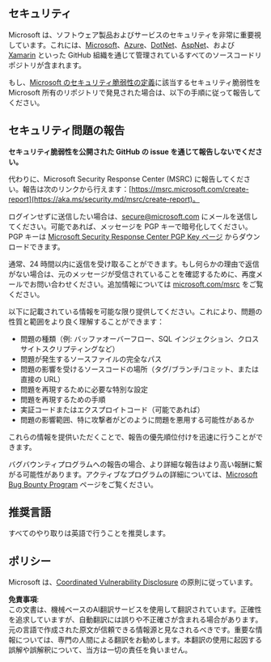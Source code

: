 ## セキュリティ

Microsoft は、ソフトウェア製品およびサービスのセキュリティを非常に重要視しています。これには、[Microsoft](https://github.com/Microsoft)、[Azure](https://github.com/Azure)、[DotNet](https://github.com/dotnet)、[AspNet](https://github.com/aspnet)、および [Xamarin](https://github.com/xamarin) といった GitHub 組織を通じて管理されているすべてのソースコードリポジトリが含まれます。

もし、[Microsoft のセキュリティ脆弱性の定義](https://aka.ms/security.md/definition)に該当するセキュリティ脆弱性を Microsoft 所有のリポジトリで発見された場合は、以下の手順に従って報告してください。

## セキュリティ問題の報告

**セキュリティ脆弱性を公開された GitHub の issue を通じて報告しないでください。**

代わりに、Microsoft Security Response Center (MSRC) に報告してください。報告は次のリンクから行えます：[https://msrc.microsoft.com/create-report](https://aka.ms/security.md/msrc/create-report)。

ログインせずに送信したい場合は、[secure@microsoft.com](mailto:secure@microsoft.com) にメールを送信してください。可能であれば、メッセージを PGP キーで暗号化してください。PGP キーは [Microsoft Security Response Center PGP Key ページ](https://aka.ms/security.md/msrc/pgp) からダウンロードできます。

通常、24 時間以内に返信を受け取ることができます。もし何らかの理由で返信がない場合は、元のメッセージが受信されていることを確認するために、再度メールでお問い合わせください。追加情報については [microsoft.com/msrc](https://www.microsoft.com/msrc) をご覧ください。

以下に記載されている情報を可能な限り提供してください。これにより、問題の性質と範囲をより良く理解することができます：

  * 問題の種類（例: バッファオーバーフロー、SQL インジェクション、クロスサイトスクリプティングなど）
  * 問題が発生するソースファイルの完全なパス
  * 問題の影響を受けるソースコードの場所（タグ/ブランチ/コミット、または直接の URL）
  * 問題を再現するために必要な特別な設定
  * 問題を再現するための手順
  * 実証コードまたはエクスプロイトコード（可能であれば）
  * 問題の影響範囲、特に攻撃者がどのように問題を悪用する可能性があるか

これらの情報を提供いただくことで、報告の優先順位付けを迅速に行うことができます。

バグバウンティプログラムへの報告の場合、より詳細な報告はより高い報酬に繋がる可能性があります。アクティブなプログラムの詳細については、[Microsoft Bug Bounty Program](https://aka.ms/security.md/msrc/bounty) ページをご覧ください。

## 推奨言語

すべてのやり取りは英語で行うことを推奨します。

## ポリシー

Microsoft は、[Coordinated Vulnerability Disclosure](https://aka.ms/security.md/cvd) の原則に従っています。

**免責事項**:  
この文書は、機械ベースのAI翻訳サービスを使用して翻訳されています。正確性を追求していますが、自動翻訳には誤りや不正確さが含まれる場合があります。元の言語で作成された原文が信頼できる情報源と見なされるべきです。重要な情報については、専門の人間による翻訳をお勧めします。本翻訳の使用に起因する誤解や誤解釈について、当方は一切の責任を負いません。